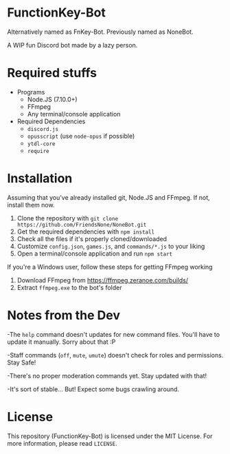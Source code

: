 # FunctionKey-Bot
Alternatively named as FnKey-Bot. Previously named as NoneBot.

A WIP fun Discord bot made by a lazy person.

# Required stuffs
- Programs
  - Node.JS (7.10.0+)
  - FFmpeg
  - Any terminal/console application
- Required Dependencies
  - `discord.js`
  - `opusscript` (use `node-opus` if possible)
  - `ytdl-core`
  - `require`

# Installation
Assuming that you've already installed git, Node.JS and FFmpeg. If not, install them now.
1. Clone the repository with `git clone https://github.com/FriendsNone/NoneBot.git`
2. Get the required dependencies with `npm install`
3. Check all the files if it's properly cloned/downloaded
4. Customize `config.json`, `games.js`, and `commands/*.js` to your liking
5. Open a terminal/console application and run `npm start`

If you're a Windows user, follow these steps for getting FFmpeg working
1. Download FFmpeg from https://ffmpeg.zeranoe.com/builds/
2. Extract `ffmpeg.exe` to the bot's folder

# Notes from the Dev
-The `help` command doesn't updates for new command files. You'll have to update it manually. Sorry about that :P

-Staff commands (`off`, `mute`, `umute`) doesn't check for roles and permissions. Stay Safe!

-There's no proper moderation commands yet. Stay updated with that!

-It's sort of stable... But! Expect some bugs crawling around.

# License
This repository (FunctionKey-Bot) is licensed under the MIT License.
For more information, please read `LICENSE`.
